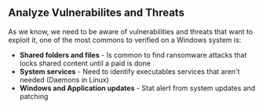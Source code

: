 ## Analyze Vulnerabilites and Threats

As we know, we need to be aware of vulnerabilities and threats that want to exploit it, one of the most commons to verified on a Windows system is:

- **Shared folders and files** - Is common to find ransomware attacks that locks shared content until a paid is done
- **System services** - Need to identify executables services that aren't needed (Daemons in Linux)
- **Windows and Application updates** - Stat alert from system updates and patching
